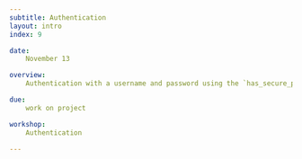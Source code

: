 ```yaml
---
subtitle: Authentication
layout: intro
index: 9

date:
    November 13

overview:
    Authentication with a username and password using the `has_secure_password` ActiveRecord feature.

due:
    work on project

workshop:
    Authentication

---
```

